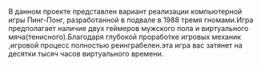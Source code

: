 В данном проекте представлен вариант реализации компьютерной игры Пинг-Понг, разработанной в подвале в 1988 тремя гномами.Игра предполагает наличие двух геймеров мужского пола и виртуального мяча(тенисного).Благодаря глубокой проработке игровых механик ,игровой процесс полностью реинграбелен.эта игра вас затянет на десятки тысяч часов виртуального времени.
